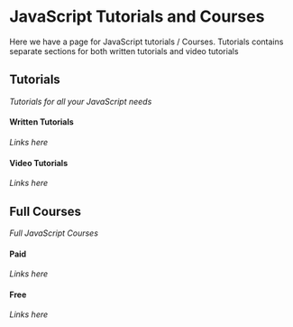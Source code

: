 JavaScript Tutorials and Courses
================================

Here we have a page for JavaScript tutorials / Courses.  Tutorials contains separate sections for both written tutorials and video tutorials

Tutorials
---------
*Tutorials for all your JavaScript needs*

#### Written Tutorials
*Links here*


#### Video Tutorials
*Links here*



Full Courses
------------
*Full JavaScript Courses*

#### Paid
*Links here*


#### Free
*Links here*
